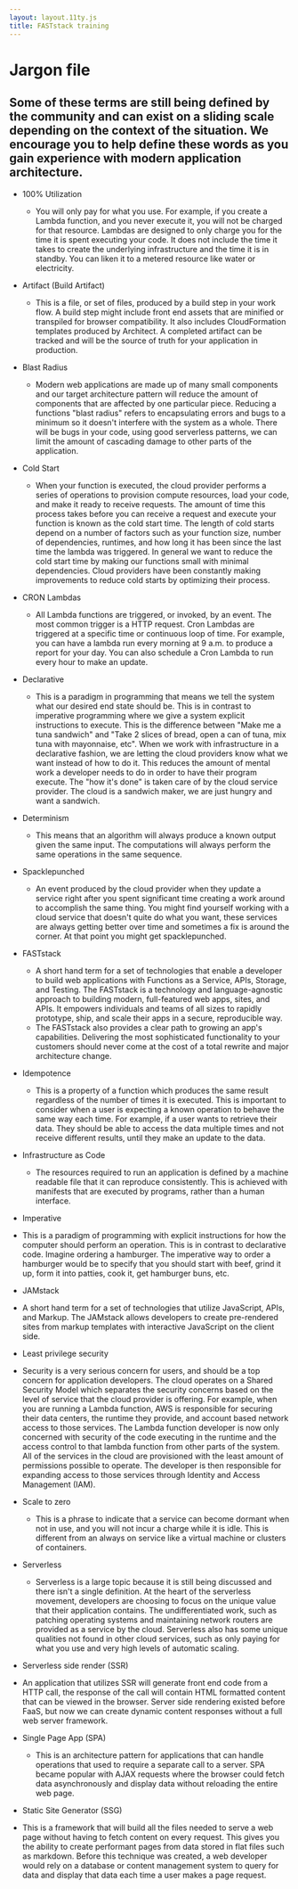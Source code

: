 ```yaml
---
layout: layout.11ty.js
title: FASTstack training
---
```


# Jargon file
## Some of these terms are still being defined by the community and can exist on a sliding scale depending on the context of the situation. We encourage you to help define these words as you gain experience with modern application architecture. 

- 100% Utilization
  - You will only pay for what you use. For example, if you create a Lambda function, and you never execute it, you will not be charged for that resource. Lambdas are designed to only charge you for the time it is spent executing your code. It does not include the time it takes to create the underlying infrastructure and the time it is in standby. You can liken it to a metered resource like water or electricity. 

- Artifact (Build Artifact)
  - This is a file, or set of files, produced by a build step in your work flow. A build step might include front end assets that are minified or transpiled for browser compatibility. It also includes CloudFormation templates produced by Architect. A completed artifact can be tracked and will be the source of truth for your application in production. 

- Blast Radius
  - Modern web applications are made up of many small components and our target architecture pattern will reduce the amount of components that are affected by one particular piece. Reducing a functions "blast radius" refers to encapsulating errors and bugs to a minimum so it doesn't interfere with the system as a whole. There will be bugs in your code, using good serverless patterns, we can limit the amount of cascading damage to other parts of the application. 

- Cold Start
  - When your function is executed, the cloud provider performs a series of operations to provision compute resources, load your code, and make it ready to receive requests. The amount of time this process takes before you can receive a request and execute your function is known as the cold start time. The length of cold starts depend on a number of factors such as your function size, number of dependencies, runtimes, and how long it has been since the last time the lambda was triggered. In general we want to reduce the cold start time by making our functions small with minimal dependencies. Cloud providers have been constantly making improvements to reduce cold starts by optimizing their process. 

- CRON Lambdas
  - All Lambda functions are triggered, or invoked, by an event. The most common trigger is a HTTP request. Cron Lambdas are triggered at a specific time or continuous loop of time. For example, you can have a lambda run every morning at 9 a.m. to produce a report for your day. You can also schedule a Cron Lambda to run every hour to make an update.

- Declarative
  - This is a paradigm in programming that means we tell the system what our desired end state should be. This is in contrast to imperative programming where we give a system explicit instructions to execute. This is the difference between "Make me a tuna sandwich" and "Take 2 slices of bread, open a can of tuna, mix tuna with mayonnaise, etc". When we work with infrastructure in a declarative fashion, we are letting the cloud providers know what we want instead of how to do it. This reduces the amount of mental work a developer needs to do in order to have their program execute. The "how it's done" is taken care of by the cloud service provider. The cloud is a sandwich maker, we are just hungry and want a sandwich. 

- Determinism
  - This means that an algorithm will always produce a known output given the same input. The computations will always perform the same operations in the same sequence. 
  
- Spacklepunched
  -  An event produced by the cloud provider when they update a service right after you spent significant time creating a work around to accomplish the same thing. You might find yourself working with a cloud service that doesn't quite do what you want, these services are always getting better over time and sometimes a fix is around the corner. At that point you might get spacklepunched. 

- FASTstack
  - A short hand term for a set of technologies that enable a developer to build web applications with Functions as a Service, APIs, Storage, and Testing. The FASTstack is a technology and language-agnostic approach to building modern, full-featured web apps, sites, and APIs. It empowers individuals and teams of all sizes to rapidly prototype, ship, and scale their apps in a secure, reproducible way.
  - The FASTstack also provides a clear path to growing an app's capabilities. Delivering the most sophisticated functionality to your customers should never come at the cost of a total rewrite and major architecture change.

- Idempotence 
  - This is a property of a function which produces the same result regardless of the number of times it is executed. This is important to consider when a user is expecting a known operation to behave the same way each time. For example, if a user wants to retrieve their data. They should be able to access the data multiple times and not receive different results, until they make an update to the data. 

- Infrastructure as Code
  - The resources required to run an application is defined by a machine readable file that it can reproduce consistently. This is achieved with manifests that are executed by programs, rather than a human interface. 

- Imperative
 - This is a paradigm of programming with explicit instructions for how the computer should perform an operation. This is in contrast to declarative code. Imagine ordering a hamburger. The imperative way to order a hamburger would be to specify that you should start with beef, grind it up, form it into patties, cook it, get hamburger buns, etc. 

- JAMstack
 - A short hand term for a set of technologies that utilize JavaScript, APIs, and Markup. The JAMstack allows developers to create pre-rendered sites from markup templates with interactive JavaScript on the client side. 

- Least privilege security
 - Security is a very serious concern for users, and should be a top concern for application developers. The cloud operates on a Shared Security Model which separates the security concerns based on the level of service that the cloud provider is offering. For example, when you are running a Lambda function, AWS is responsible for securing their data centers, the runtime they provide, and account based network access to those services. The Lambda function developer is now only concerned with security of the code executing in the runtime and the access control to that lambda function from other parts of the system. All of the services in the cloud are provisioned with the least amount of permissions possible to operate. The developer is then responsible for expanding access to those services through Identity and Access Management (IAM). 

- Scale to zero
  - This is a phrase to indicate that a service can become dormant when not in use, and you will not incur a charge while it is idle. This is different from an always on service like a virtual machine or clusters of containers. 

- Serverless
  - Serverless is a large topic because it is still being discussed and there isn't a single definition. At the heart of the serverless movement, developers are choosing to focus on the unique value that their application contains. The undifferentiated work, such as patching operating systems and maintaining network routers are provided as a service by the cloud. Serverless also has some unique qualities not found in other cloud services, such as only paying for what you use and very high levels of automatic scaling.

- Serverless side render (SSR)
 - An application that utilizes SSR will generate front end code from a HTTP call, the response of the call will contain HTML formatted content that can be viewed in the browser. Server side rendering existed before FaaS, but now we can create dynamic content responses without a full web server framework. 

- Single Page App (SPA)
  - This is an architecture pattern for applications that can handle operations that used to require a separate call to a server. SPA became popular with AJAX requests where the browser could fetch data asynchronously and display data without reloading the entire web page. 

- Static Site Generator (SSG)
 - This is a framework that will build all the files needed to serve a web page without having to fetch content on every request. This gives you the ability to create performant pages from data stored in flat files such as markdown. Before this technique was created, a web developer would rely on a database or content management system to query for data and display that data each time a user makes a page request. 
